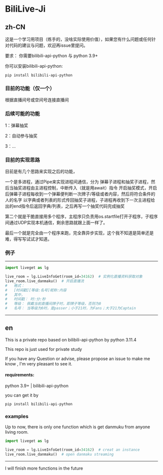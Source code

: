# BiliLive-Ji
## zh-CN
这是一个学习用项目（练手的，没啥实际使用价值），如果您有什么问题或任何针对代码的建议与问题，欢迎再issue里提问。

要求： 你需要bilibili-api-python 与 python 3.9+

你可以安装bilibili-api-python:

    pip install bilibili-api-python


### 目前的功能（仅一个）
根据直播间号或空间号连接直播间
### 后续可能的功能
1：弹幕抽奖

2：自动参与抽奖

3：...

### 目前的实现思路
目前是有几个思路来实现之后的功能，

一个是多进程，通过Pipe来实现进程间通信，分为
弹幕子进程和抽奖子进程，然后当抽奖进程由主进程控制，中断传入（就是用await）指令
开启抽奖模式，开启后弹幕子进程每收到一个弹幕便判断一次牌子/等级或者内容，然后将符合条件的人的名字
以字典或者列表的形式传回抽奖子进程，子进程再收到下一次主进程给出的end指令后返回字典/列表，之后再写一个抽奖代码完成抽奖

第二个就是干脆直接用多个程序，主程序只负责用os.startfile打开子程序，子程序间通过UDP实现本机通信，剩余思路就跟上面一样了。

最后一个就是完全由一个程序来跑，完全靠异步实现，这个我不知道是简单还是难，得写写试试才知道。


### 例子


-----
```python
import liveget as lg

live_room = lg.LiveInfoGet(room_id=34162)  # 实例化直播资料获取对象
live_room.live_danmaku()  # 开启直播流
#   格式：
#   [时间戳][等级:名号]昵称:内容
#   其中，
#   时间戳： 时:分:秒
#   等级： 佩戴当前直播间牌子时，即牌子等级，否则为0
#   名号： 当等级为0时，是passer；小于21时，为Fans；大于21为Captain
```
-------


## en
This is a private repo based on bilibili-api-python by python 3.11.4

This repo is just used for private study

If you have any Question or advise, please propose an issue to make me know
, I'm very pleasant to see it.

#### requirements:

python 3.9+ | bilibili-api-python

you can get it by 

    pip install bilibili-api-python

### examples

Up to now, there is only one function which is get danmuku
 from anyone living room.

```python
import liveget as lg

live_room = lg.LiveInfoGet(room_id=34162)  # creat an instance
live_room.live_danmaku()  # open danmaku streaming
```
-------
I will finish more functions in the future